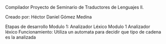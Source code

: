 Compilador
Proyecto de Seminario de Traductores de Lenguajes ll.

Creado por: Héctor Daniel Gómez Medina

Etapas de desarrollo
Modulo 1: Analizador Léxico
Modulo 1
Analizador léxico
Funcionamiento: Utiliza un automata para decidir que tipo de cadena es la analizada
